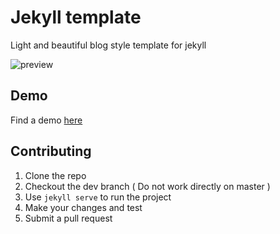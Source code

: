 # Jekyll template
Light and beautiful blog style template for jekyll

![preview](http://i.imgur.com/UzW9sxd.jpg)

## Demo
Find a demo [here](https://chrisleecreate.github.io)

## Contributing

1. Clone the repo
2. Checkout the dev branch ( Do not work directly on master )
3. Use ```jekyll serve``` to run the project
4. Make your changes and test
5. Submit a pull request
